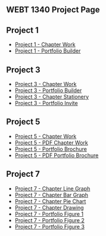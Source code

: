## WEBT 1340 Project Page

<h2>Project 1</h2>
<ul>
    <li><a href="project1/icons.ai">Project 1 - Chapter Work</a></li>
    <li><a href="project1/portfolio-builder.ai">Project 1 - Portfolio Builder</a></li>
</ul>

<h2>Project 3</h2>
<ul>
    <li><a href="project3/cafe-logo.ai">Project 3 - Chapter Work</a></li>
    <li><a href="project3/zoo-portfolio.ai">Project 3 - Portfolio Builder</a></li>
    <li><a href="project3/stationery.ai">Project 3 - Chapter Stationery</a></li>
    <li><a href="project3/zoo-invitation.ai">Project 3 - Portfolio Invite</a></li>
</ul>

<h2>Project 5</h2>
<ul>
    <li><a href="project5/aos-brochure.ai">Project 5 - Chapter Work</a></li>
    <li><a href="project5/aos-brochure.pdf">Project 5 - PDF Chapter Work</a></li>
    <li><a href="project5/portfolio-brochure.ai">Project 5 - Portfolio Brochure</a></li>
    <li><a href="project5/portfolio-brochure.pdf">Project 5 - PDF Portfolio Brochure</a></li>
</ul>

<h2>Project 7</h2>
<ul>
    <li><a href="project7/prices-graph.ai">Project 7 - Chapter Line Graph</a></li>
    <li><a href="project7/reasons-graph.ai">Project 7 - Chapter Bar Graph</a></li>
    <li><a href="project7/favorites-graph.ai">Project 7 - Chapter Pie Chart</a></li>
    <li><a href="project7/coffee-producers.ai">Project 7 - Chapter Drawing</a></li>
    <li><a href="project7/fig-one.ai">Project 7 - Portfolio Figure 1</a></li>
    <li><a href="project7/fig-two.ai">Project 7 - Portfolio Figure 2</a></li>
    <li><a href="project7/fig-three.ai">Project 7 - Portfolio Figure 3</a></li>
</ul>